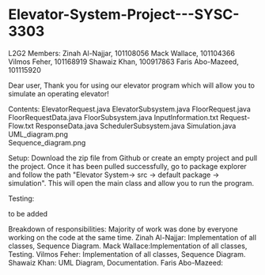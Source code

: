 # Elevator-System-Project---SYSC-3303
 L2G2 
 Members:
 Zinah Al-Najjar, 101108056
 Mack Wallace, 101104366
 Vilmos Feher, 101168919
 Shawaiz Khan, 100917863
 Faris Abo-Mazeed, 101115920
 
 Dear user,
 Thank you for using our elevator program which 
 will allow you to simulate an operating elevator!
 
 Contents: 
 ElevatorRequest.java
 ElevatorSubsystem.java
 FloorRequest.java
 FloorRequestData.java
 FloorSubsystem.java
 InputInformation.txt
 Request-Flow.txt
 ResponseData.java
 SchedulerSubsystem.java
 Simulation.java
 UML_diagram.png  
 Sequence_diagram.png
 
 Setup:
 Download the zip file from Github or create an 
 empty project and pull the project. Once it has been
 pulled successfully, go to package explorer and follow the path
 "Elevator System-> src -> default package -> simulation". This will
 open the main class and allow you to run the program.
 
 Testing: 
 
 to be added
 
 Breakdown of responsibilities: 
 Majority of work was done by everyone working on the code at the same time.
 Zinah Al-Najjar: Implementation of all classes, Sequence Diagram.
 Mack Wallace:Implementation of all classes, Testing.
 Vilmos Feher: Implementation of all classes, Sequence Diagram.
 Shawaiz Khan: UML Diagram, Documentation.
 Faris Abo-Mazeed:
